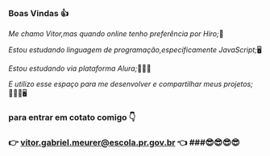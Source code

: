 ### Boas Vindas 👍

_Me chamo Vitor,mas quando online tenho preferência por Hiro;_🧑

_Estou estudando linguagem de programação,especificamente JavaScript;_🖥

_Estou estudando via plataforma Alura;_🧑🏼‍💻

_E utilizo esse espaço para me desenvolver e compartilhar meus projetos;_🧑🏼‍💻🖥

### para entrar em cotato comigo 👇 ###

### 👉  vitor.gabriel.meurer@escola.pr.gov.br 👈 ###😎😎😎😎
